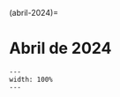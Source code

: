 (abril-2024)=

# Abril de 2024

```{figure} ../imagens/calendario/2024/calendario-2024-04.png
---
width: 100%
---
```

